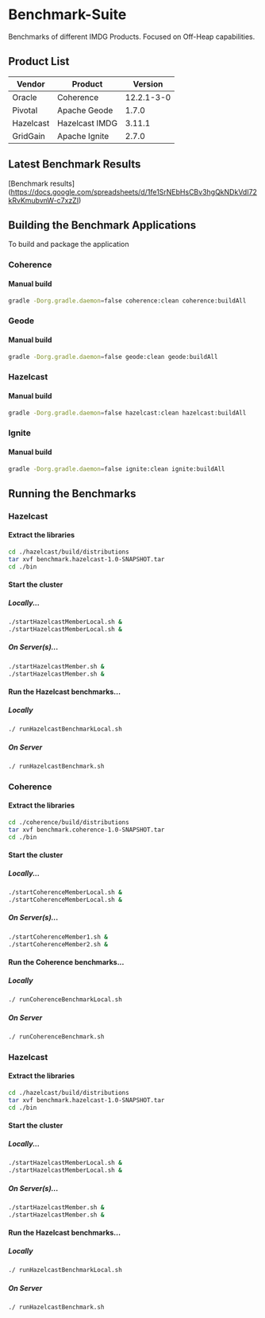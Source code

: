 # Benchmark-Suite
Benchmarks of different IMDG Products.  Focused on Off-Heap capabilities.

## Product List

Vendor | Product | Version
--- |--- |---
Oracle | Coherence | 12.2.1-3-0
Pivotal | Apache Geode | 1.7.0
Hazelcast | Hazelcast IMDG | 3.11.1
GridGain | Apache Ignite | 2.7.0

## Latest Benchmark Results

[Benchmark results] (https://docs.google.com/spreadsheets/d/1fe1SrNEbHsCBv3hgQkNDkVdI72kRvKmubvnW-c7xzZI)

## Building the Benchmark Applications

To build and package the application

### Coherence

#### Manual build
```bash
gradle -Dorg.gradle.daemon=false coherence:clean coherence:buildAll
```

### Geode

#### Manual build
```bash
gradle -Dorg.gradle.daemon=false geode:clean geode:buildAll
```

### Hazelcast

#### Manual build
```bash
gradle -Dorg.gradle.daemon=false hazelcast:clean hazelcast:buildAll
```

### Ignite

#### Manual build
```bash
gradle -Dorg.gradle.daemon=false ignite:clean ignite:buildAll
```

## Running the Benchmarks

### Hazelcast

#### Extract the libraries

```bash
cd ./hazelcast/build/distributions
tar xvf benchmark.hazelcast-1.0-SNAPSHOT.tar
cd ./bin
```
#### Start the cluster
##### Locally...
```bash
./startHazelcastMemberLocal.sh &
./startHazelcastMemberLocal.sh &
```
##### On Server(s)...
```bash
./startHazelcastMember.sh &
./startHazelcastMember.sh &
```
#### Run the Hazelcast benchmarks...

##### Locally
``` bash
./ runHazelcastBenchmarkLocal.sh
```

##### On Server
``` bash
./ runHazelcastBenchmark.sh
```
### Coherence

#### Extract the libraries

```bash
cd ./coherence/build/distributions
tar xvf benchmark.coherence-1.0-SNAPSHOT.tar
cd ./bin
```
#### Start the cluster
##### Locally...
```bash
./startCoherenceMemberLocal.sh &
./startCoherenceMemberLocal.sh &
```

##### On Server(s)...
```bash
./startCoherenceMember1.sh &
./startCoherenceMember2.sh &
```

#### Run the Coherence benchmarks...
##### Locally
``` bash
./ runCoherenceBenchmarkLocal.sh
```

##### On Server
``` bash
./ runCoherenceBenchmark.sh
```

### Hazelcast

#### Extract the libraries

```bash
cd ./hazelcast/build/distributions
tar xvf benchmark.hazelcast-1.0-SNAPSHOT.tar
cd ./bin
```
#### Start the cluster
##### Locally...
```bash
./startHazelcastMemberLocal.sh &
./startHazelcastMemberLocal.sh &
```
##### On Server(s)...
```bash
./startHazelcastMember.sh &
./startHazelcastMember.sh &
```
#### Run the Hazelcast benchmarks...

##### Locally
``` bash
./ runHazelcastBenchmarkLocal.sh
```

##### On Server
``` bash
./ runHazelcastBenchmark.sh
```









